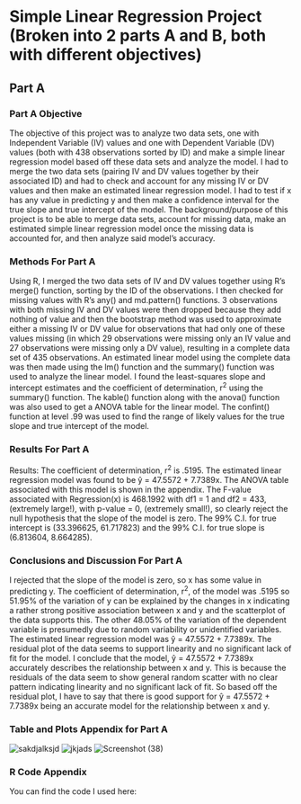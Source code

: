 # Simple Linear Regression Project (Broken into 2 parts A and B, both with different objectives)

## Part A

### Part A Objective

The objective of this project was to analyze two data sets, one with Independent Variable (IV) values and one with Dependent Variable (DV) values (both with 438 observations sorted by ID) and make a simple linear regression model based off these data sets and analyze the model. I had to merge the two data sets (pairing IV and DV values together by their associated ID) and had to check and account for any missing IV or DV values and then make an estimated linear regression model. I had to test if x has any value in predicting y and then make a confidence interval for the true slope and true intercept of the model. The background/purpose of this project is to be able to merge data sets, account for missing data, make an estimated simple linear regression model once the missing data is accounted for, and then analyze said model’s accuracy.

### Methods For Part A
Using R, I merged the two data sets of IV and DV values together using R’s merge()
function, sorting by the ID of the observations. I then checked for missing values with R’s any() and md.pattern() functions. 3 observations with both missing IV and DV values were then
dropped because they add nothing of value and then the bootstrap method was used to
approximate either a missing IV or DV value for observations that had only one of these values
missing (in which 29 observations were missing only an IV value and 27 observations were
missing only a DV value), resulting in a complete data set of 435 observations. An estimated
linear model using the complete data was then made using the lm() function and the summary()
function was used to analyze the linear model. I found the least-squares slope and intercept
estimates and the coefficient of determination, r<sup>2</sup> using the summary() function. The kable() function along with the anova() function was also used to get a ANOVA table for the linear model. The confint() function at level .99 was used to find the range of likely values for the true slope and true intercept of the model.

### Results For Part A
Results: The coefficient of determination, r<sup>2</sup> is .5195. The estimated linear regression model was found to be ŷ = 47.5572 + 7.7389x. The ANOVA table associated with this model is shown in the appendix. The F-value associated with Regression(x) is 468.1992 with df1 = 1 and df2 = 433, (extremely large!), with p-value = 0, (extremely small!), so clearly reject the null hypothesis that the slope of the model is zero. The 99% C.I. for true intercept is (33.396625, 61.717823) and the 99% C.I. for true slope is (6.813604, 8.664285).

### Conclusions and Discussion For Part A
I rejected that the slope of the model is zero, so x has some
value in predicting y. The coefficient of determination, r<sup>2</sup>, of the model was .5195 so 51.95% of the variation of y can be explained by the changes in x indicating a rather strong positive association between x and y and the scatterplot of the data supports this. The other 48.05% of the variation of the dependent variable is presumedly due to random variability or unidentified variables. The estimated linear regression model was ŷ = 47.5572 + 7.7389x. The residual plot of the data seems to support linearity and no significant lack of fit for the model. I conclude that the model, ŷ = 47.5572 + 7.7389x accurately describes the relationship between x and y. This is because the residuals of the data seem to show general random scatter with no clear pattern indicating linearity and no significant lack of fit. So
based off the residual plot, I have to say that there is good support for ŷ = 47.5572 + 7.7389x
being an accurate model for the relationship between x and y.

### Table and Plots Appendix for Part A
![sakdjalksjd](https://github.com/darianlee555/Simple-Linear-Regression-Project/assets/145151765/e56162c2-8f32-4f13-9c2e-1039dea19130)
![jkjads](https://github.com/darianlee555/Simple-Linear-Regression-Project/assets/145151765/6f935d33-bef4-4982-a44d-639675b9d139)
![Screenshot (38)](https://github.com/darianlee555/Simple-Linear-Regression-Project/assets/145151765/8fe08778-92d4-442d-bb8d-50fed415bda6)

### R Code Appendix 
You can find the code I used here: 
